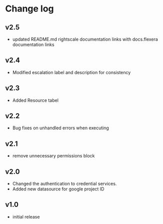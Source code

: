# Change log

## v2.5

- updated README.md rightscale documentation links with docs.flexera documentation links

## v2.4

- Modified escalation label and description for consistency

## v2.3

- Added Resource tabel

## v2.2

- Bug fixes on unhandled errors when executing

## v2.1

- remove unnecessary permissions block

## v2.0

- Changed the authentication to credential services.
- Added new datasource for google project ID

## v1.0

- initial release
